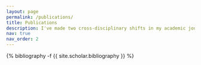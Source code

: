 ```yaml
---
layout: page
permalink: /publications/
title: Publications
description: I've made two cross-disciplinary shifts in my academic journey. The first was from Management Science to Computer Science, and the second was from Computer Science to the application of Cell Biology. Each transition required considerable time and effort to start from scratch. However, I've managed to accumulate substantial knowledge in these fields, and my research papers are now well on their way.
nav: true
nav_order: 2
---
```

<!-- _pages/publications.md -->
<div class="publications">

{% bibliography -f {{ site.scholar.bibliography }} %}

</div>
